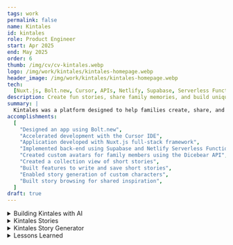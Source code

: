 ```yaml
---
tags: work
permalink: false
name: Kintales
id: kintales
role: Product Engineer
start: Apr 2025
end: May 2025
order: 6
thumb: /img/cv/cv-kintales.webp
logo: /img/work/kintales/kintales-homepage.webp
header_image: /img/work/kintales/kintales-homepage.webp
tech:
  [Nuxt.js, Bolt.new, Cursor, APIs, Netlify, Supabase, Serverless Functions]
description: Create fun stories, share family memories, and build unique characters.
summary: |
  Kintales was a platform designed to help families create, share, and preserve their stories across generations. Whether it’s a silly anecdote about Grandpa’s fishing trip, a heartwarming memory of your first family vacation, or an amusing tale about your child’s adventures, Kintales was built to give these memories a permanent home. This project was designed, developed, and deployed in just four days with the help of AI-assisted tools like Bolt.new and Cursor.
accomplishments:
  [
    "Designed an app using Bolt.new",
    "Accelerated development with the Cursor IDE",
    "Application developed with Nuxt.js full-stack framework",
    "Implemented back-end using Supabase and Netlify Serverless Functions",
    "Created custom avatars for family members using the Dicebear API",
    "Created a collection view of short stories",
    "Built features to write and save short stories",
    "Enabled story generation of custom characters",
    "Built story browsing for shared inspiration",
  ]
draft: true
---
```


<!-- Details -->
<details>
  <summary>Building Kintales with AI</summary>
  <div class="details-content">
    <div class="detail-image-wrapper" data-scrollable="true">
      <div class="scroll-container" tabindex="0" role="region" aria-label="Scrollable image content">
        <img src="/img/work/kintales/kintales-homepage.webp" alt="Kintales homepage example" loading="lazy">
      </div>
      <div class="scroll-indicator">
        <em><span class="sr-only">This Section is</span> Scrollable</em>
      </div>
    </div>
    <p>
      This idea started as a way to tell stories to my kids about their late grandpa. I built a small prototype called <strong>Grandpa Stories</strong>, still available <a href="https://grandpa-stories.netlify.app/" target="_blank" rel="noopener">here</a>. But I knew building a fully featured app with authentication, persistence, and user profiles would take more time than I had. A friend encouraged me to try AI-powered tools like <strong>Bolt.new</strong> and <strong>Cursor</strong>.
    </p>
    <p>
      I entered a basic prompt into Bolt.new to recreate Grandpa Stories and got a working prototype almost instantly, including <a href="https://www.dicebear.com/styles/personas/" target="_blank" rel="noopener">Dicebear</a> API integration. However, the result was a tangled mess of Next.js and React code. I moved the project into <strong>Cursor</strong> for better control and rewrote it in Nuxt. I chose Nuxt.js because it's based on Vue.js, which I find more human-readable—very important when working with AI-generated code.
    </p>
    <p>
      With Cursor, I was able to "vibe code" my way through the app. The only slow parts were the unavoidable ones: setting up Google Auth, configuring Supabase, and managing environment variables. For everything else, prompting Cursor was fast and effective. Build a Nuxt.js app? Done. Add a homepage? Done. Add a new feature? Done. Not perfect, but definitely good enough to test with real users.
    </p>
  </div>
</details>

<details>
  <summary>Kintales Stories</summary>
  <div class="details-content">
    <div class="detail-image-wrapper">
      <img src="/img/work/kintales/kintales-madlibs.webp" alt="Kintales story UI" loading="lazy">
    </div>
    <p>
      By eliminating a lot of grunt work, I could focus on defining features and guiding Cursor toward my product goals. I took on the role of Product Manager and made sure we had everything needed for an MVP:
    </p>
    <ul>
      <li>Create an account with Google Auth</li>
      <li>Create a public-facing user profile</li>
      <li>Account settings page for editing user info</li>
      <li>CRUD support for stories (create, read, update, delete)</li>
    </ul>
    <p>
      I set up two tables in <strong>Supabase</strong>: <code>profiles</code> and <code>stories</code>. Each user could save multiple stories to their personal collection. The stories table included:
    </p>
    <ul>
      <li><code>character_name</code></li>
      <li><code>author</code></li>
      <li><code>title</code></li>
      <li><code>content</code></li>
      <li><code>avatar_url</code></li>
      <li><code>background_color</code></li>
      <li><code>is_public</code></li>
    </ul>
    <p>
      The <code>id</code> field allowed for clean relationships between stories and users. I used the Nuxt Supabase module, which works like a lightweight ORM to access data from the front-end. Image URLs were generated by Dicebear and stored directly. The <code>is_public</code> field gave users control over whether stories were visible to others.
    </p>
  </div>
</details>

<details>
  <summary>Kintales Story Generator</summary>
  <div class="details-content">
    <div class="detail-image-wrapper" data-scrollable="true">
      <div class="scroll-container" tabindex="0" role="region" aria-label="Scrollable image content">
        <img src="/img/work/kintales/kintales-story-creator.webp" alt="Kintales story creator UI" loading="lazy">
      </div>
      <div class="scroll-indicator">
        <em><span class="sr-only">This Section is</span> Scrollable</em>
      </div>
    </div>
    <p>
      The story generator lived inside a modal on the user's profile page. There were two modes: a mad-libs–style generator that picked a random avatar from Dicebear, and a manual editor where users could fully customize their stories and avatars.
    </p>
    <p>
      Dicebear’s Personas API lets you pass traits like:
    </p>
    <ul>
      <li><code>?eyes</code></li>
      <li><code>?hair</code></li>
      <li><code>?mouth</code></li>
      <li><code>?skinColor</code></li>
    </ul>
    <p>
      I built the avatar URL string using options from the UI and saved the result in the database. The same modal allowed users to edit, delete, or toggle the visibility of each story.
    </p>
  </div>
</details>

<details>
  <summary>Lessons Learned</summary>
  <div class="details-content">
    <h3>Lesson One – Build With AI</h3>
    <p>
      If you want to move fast, build with AI. But understand what you're doing. AI tools can't read your mind, and they don't understand your full application context. The more domain knowledge you bring to the table, the better the results. With good system prompts, Cursor can follow your preferred conventions and patterns.
    </p>
    <h3>Lesson Two – It's Great for Prototypes</h3>
    <p>
      Low-code tools are best for testing ideas, not long-term scale. I wanted to validate the concept with real users (mostly my kids). Mission accomplished. That said, if your Supabase instance sits inactive for too long, it may be deactivated to save costs. For long-term projects, you'd need active engagement and better infrastructure planning.
    </p>
    <h3>Lesson Three – Keep the Stack Simple</h3>
    <p>
      Especially when working with AI, a simple stack is your best friend. You need to be able to read and debug what it outputs. While it's fun to explore new tech, now’s not the time to experiment with Rust backends if your goal is speed and usability.
    </p>
  </div>
</details>
